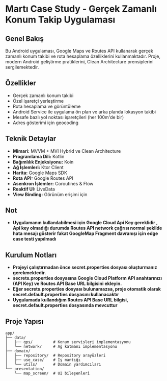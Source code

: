 # Martı Case Study - Gerçek Zamanlı Konum Takip Uygulaması

## Genel Bakış
Bu Android uygulaması, Google Maps ve Routes API kullanarak gerçek zamanlı konum takibi ve rota hesaplama özelliklerini kullanmaktadır. Proje, modern Android geliştirme pratiklerini, Clean Architecture prensiplerini sergilemektedir.

## Özellikler
- Gerçek zamanlı konum takibi
- Özel işaretçi yerleştirme
- Rota hesaplama ve görüntüleme
- Android Service ile uygulama ön plan ve arka planda lokasyon takibi
- Mesafe bazlı yol noktası işaretçileri (her 100m'de bir)
- Adres gösterimi için geocoding

## Teknik Detaylar
- **Mimari:** MVVM + MVI Hybrid ve Clean Architecture
- **Programlama Dili:** Kotlin
- **Bağımlılık Enjeksiyonu:** Koin
- **Ağ İşlemleri:** Ktor Client
- **Harita:** Google Maps SDK
- **Rota API:** Google Routes API
- **Asenkron İşlemler:** Coroutines & Flow
- **Reaktif UI:** LiveData
- **View Binding:** Görünüm erişimi için

## Not
- **Uygulamanın kullanılabilmesi için Google Cloud Api Key gereklidir , Api key olmadığı durumda Routes API network çağrısı normal şekilde hata mesajı gösterir fakat GoogleMap Fragment davranışı için edge case testi yapılmadı**

## Kurulum Notları
- **Projeyi çalıştırmadan önce secret.properties dosyası oluşturmanız gerekmektedir.**
- **secrets.properties dosyasına Google Cloud Platform API anahtarınızı (API Key) ve Routes API Base URL bilgisini ekleyin.**
- **Eğer secrets.properties dosyası bulunamazsa, proje otomatik olarak secret.default.properties dosyasını kullanacaktır**
- **Uygulamada kullandığım  Routes API Base URL bilgisi, secret.default.properties dosyasında mevcuttur**

## Proje Yapısı
```plaintext
app/
├── data/
│   ├── gps/         # Konum servisleri implementasyonu
│   └── network/     # Ağ katmanı implementasyonu
├── domain/
│   ├── repository/  # Repository arayüzleri
│   ├── use_case/    # İş mantığı
│   └── utils/       # Domain yardımcıları
└── presentation/
    └── map_screen/  # UI bileşenleri
